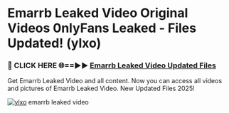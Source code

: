 # Emarrb Leaked Video Original Videos 0nlyFans Leaked - Files Updated! (ylxo)

<h3>🔴 CLICK HERE 🌐==►► <a href="https://tinyurl.com/3hn5wdd3" rel="nofollow">Emarrb Leaked Video Updated Files</a></h3>

Get Emarrb Leaked Video and all content. Now you can access all videos and pictures of Emarrb Leaked Video. New Updated Files 2025!

[![ylxo](https://i.imgur.com/4HnBqBT.gif)](https://tinyurl.com/3hn5wdd3)
emarrb leaked video